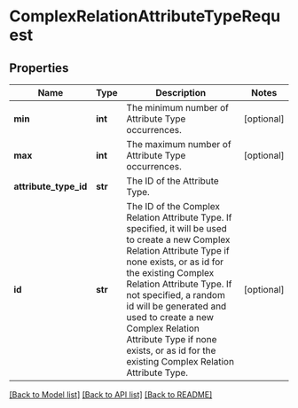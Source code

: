 # ComplexRelationAttributeTypeRequest

## Properties
Name | Type | Description | Notes
------------ | ------------- | ------------- | -------------
**min** | **int** | The minimum number of Attribute Type occurrences. | [optional] 
**max** | **int** | The maximum number of Attribute Type occurrences. | [optional] 
**attribute_type_id** | **str** | The ID of the Attribute Type. | 
**id** | **str** | The ID of the Complex Relation Attribute Type. If specified, it will be used to create a new Complex Relation Attribute Type if none exists, or as id for the existing Complex Relation Attribute Type. If not specified, a random id will be generated and used to create a new Complex Relation Attribute Type if none exists, or as id for the existing Complex Relation Attribute Type. | [optional] 

[[Back to Model list]](../README.md#documentation-for-models) [[Back to API list]](../README.md#documentation-for-api-endpoints) [[Back to README]](../README.md)

